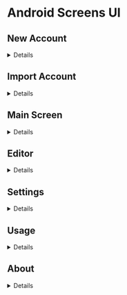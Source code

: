 # Android Screens UI

## New Account
<details>

![new-account](/linux/new-account.png)
</details>

## Import Account
<details>

![import-account](/linux/import-account.png)
</details>

## Main Screen
<details>

![main-screen](/linux/main-screen.png)
</details>

## Editor
<details>

![editor](/linux/editor.png)
</details>

## Settings
<details>

![settings](/linux/settings.png)
</details>

## Usage
<details>

![usage](/linux/usage.png)
</details>

## About
<details>

![about](/linux/about.png)
</details>
